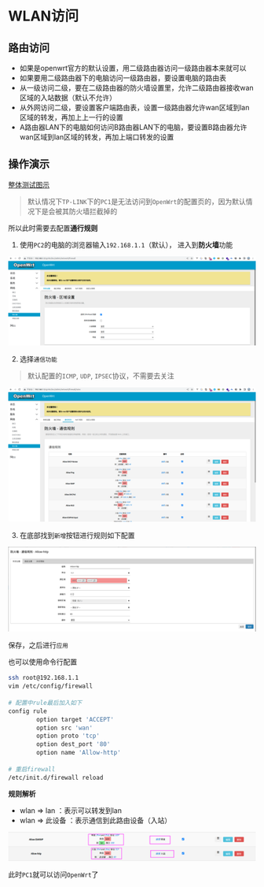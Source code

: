 # WLAN访问

## 路由访问
- 如果是openwrt官方的默认设置，用二级路由器访问一级路由器本来就可以
- 如果要用二级路由器下的电脑访问一级路由器，要设置电脑的路由表
- 从一级访问二级，要在二级路由器的防火墙设置里，允许二级路由器接收wan区域的入站数据（默认不允许）
- 从外网访问二级，要设置客户端路由表，设置一级路由器允许wan区域到lan区域的转发，再加上上一行的设置
- A路由器LAN下的电脑如何访问B路由器LAN下的电脑，要设置B路由器允许wan区域到lan区域的转发，再加上端口转发的设置
  
## 操作演示

[整体测试图示](../assets/Network.drawio ':include :type=code')

> 默认情况下`TP-LINK`下的`PC1`是无法访问到`OpenWrt`的配置页的，因为默认情况下是会被其防火墙拦截掉的

所以此时需要去配置**通行规则**

1. 使用`PC2`的电脑的浏览器输入`192.168.1.1`（默认）， 进入到**防火墙**功能

![](assets/1.png)

2. 选择`通信功能`
> 默认配置的`ICMP`, `UDP`, `IPSEC`协议，不需要去关注

![](assets/2.png)


3. 在底部找到`新增`按钮进行规则如下配置

![](assets/3.png)

保存，之后进行`应用`


也可以使用命令行配置
```bash
ssh root@192.168.1.1
vim /etc/config/firewall

# 配置中rule最后加入如下
config rule
        option target 'ACCEPT'
        option src 'wan'
        option proto 'tcp'
        option dest_port '80'
        option name 'Allow-http'

# 重启firewall
/etc/init.d/firewall reload
```

**规则解析**
- wlan => lan ：表示可以转发到lan
- wlan => 此设备 ：表示通信到此路由设备（入站）

![](assets/4.png)
  
此时`PC1`就可以访问`OpenWrt`了
